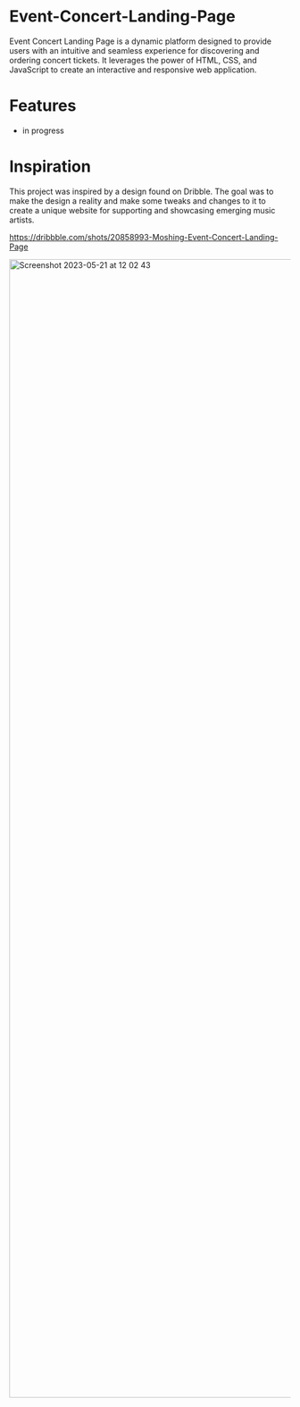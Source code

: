 # Event-Concert-Landing-Page

Event Concert Landing Page is a dynamic platform designed to provide users with an intuitive and seamless experience for discovering and ordering concert tickets. It leverages the power of HTML, CSS, and JavaScript to create an interactive and responsive web application.

# Features

- in progress

# Inspiration

This project was inspired by a design found on Dribble. The goal was to make the design a reality and make some tweaks and changes to it to create a unique website for supporting and showcasing emerging music artists.

https://dribbble.com/shots/20858993-Moshing-Event-Concert-Landing-Page



<img width="2039" alt="Screenshot 2023-05-21 at 12 02 43" src="https://github.com/anesticnei/Event-Concert-Landing-Page/assets/67920086/83563f8e-787a-4bc0-ab94-e2ec2119528c">
